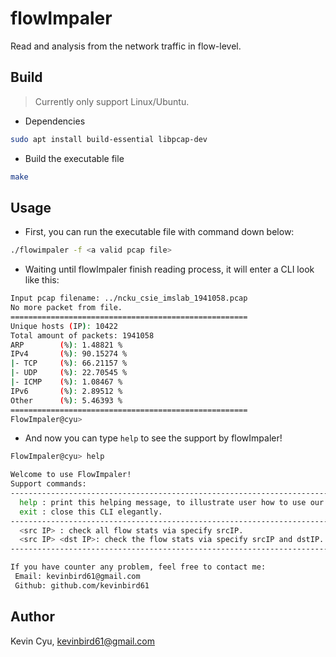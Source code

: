 # flowImpaler
Read and analysis from the network traffic in flow-level.

## Build 

> Currently only support Linux/Ubuntu.
> 

* Dependencies
```sh
sudo apt install build-essential libpcap-dev
```

* Build the executable file
```sh
make
```

## Usage

* First, you can run the executable file with command down below:
```sh
./flowimpaler -f <a valid pcap file>
```

* Waiting until flowImpaler finish reading process, it will enter a CLI look like this:
```sh
Input pcap filename: ../ncku_csie_imslab_1941058.pcap
No more packet from file.
=====================================================
Unique hosts (IP): 10422
Total amount of packets: 1941058
ARP        (%): 1.48821 %
IPv4       (%): 90.15274 %
|- TCP     (%): 66.21157 %
|- UDP     (%): 22.70545 %
|- ICMP    (%): 1.08467 %
IPv6       (%): 2.89512 %
Other      (%): 5.46393 %
=====================================================
FlowImpaler@cyu> 
```

* And now you can type `help` to see the support by flowImpaler!
```sh
FlowImpaler@cyu> help

Welcome to use FlowImpaler!
Support commands:
-----------------------------------------------------------------------------------------
  help : print this helping message, to illustrate user how to use our service.
  exit : close this CLI elegantly.
-----------------------------------------------------------------------------------------
  <src IP> : check all flow stats via specify srcIP.
  <src IP> <dst IP>: check the flow stats via specify srcIP and dstIP.
-----------------------------------------------------------------------------------------

If you have counter any problem, feel free to contact me: 
 Email: kevinbird61@gmail.com
 Github: github.com/kevinbird61
```

## Author

Kevin Cyu, kevinbird61@gmail.com